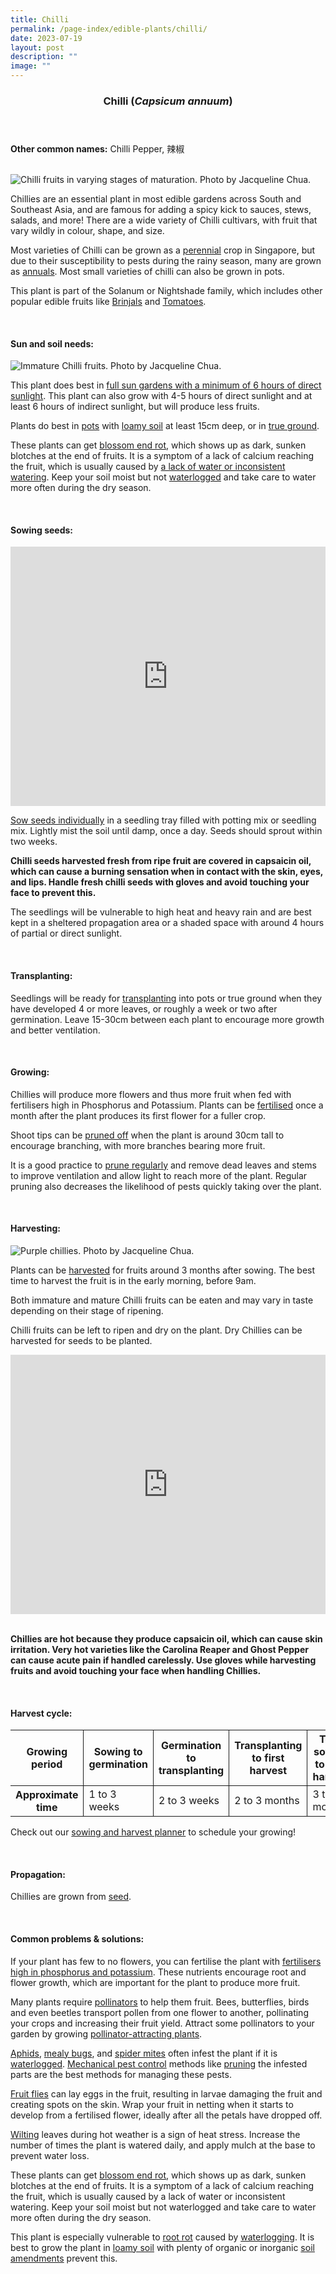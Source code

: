 ```yaml
---
title: Chilli
permalink: /page-index/edible-plants/chilli/
date: 2023-07-19
layout: post
description: ""
image: ""
---
```

<header>
	<h3>Chilli (<em>Capsicum annuum</em>)</h3>
</header>
	
<section>
	<p><strong>Other common names:</strong> Chilli Pepper, 辣椒</p>
	<br>
</section>

<section>
	<img title="Chilli fruits in varying stages of maturation. Photo by Jacqueline Chua." src="/images/Plants/Chilli_JacChua.jpg">
	<p>Chillies are an essential plant in most edible gardens across South and Southeast Asia, and are famous for adding a spicy kick to sauces, stews, salads, and more! There are a wide variety of Chilli cultivars, with fruit that vary wildly in colour, shape, and size. </p>
	<p>Most varieties of Chilli can be grown as a <a href="/page-index/glossary/#p">perennial</a> crop in Singapore, but due to their susceptibility to pests during the rainy season, many are grown as <a href="/page-index/glossary/#a">annuals</a>.  Most small varieties of chilli can also be grown in pots. </p>
	<p>This plant is part of the Solanum or Nightshade family, which includes other popular edible fruits like <a href="/page-index/edible-plants/brinjal/">Brinjals</a> and <a href="/page-index/edible-plants/tomato/">Tomatoes</a>.</p>
	<br>
</section>

<section>
	<h4>Sun and soil needs:</h4>
	<img title="Immature Chilli fruits. Photo by Jacqueline Chua." src="/images/Plants/Chilli_JacChua%20(2).jpg">
	<p>This plant does best in <a href="/page-index/horticulture-techniques/gauging-light/">full sun gardens with a minimum of 6 hours of direct sunlight</a>. This plant can also grow with 4-5 hours of direct sunlight and at least 6 hours of indirect sunlight, but will produce less fruits.</p>
	<p>Plants do best in <a href="/page-index/horticulture-techniques/planting-in-containers/">pots</a> with <a href="/page-index/horticulture-techniques/soil/">loamy soil</a> at least 15cm deep, or in <a href="/page-index/horticulture-techniques/true-ground/">true ground</a>.</p>
	<p>These plants can get <a href="/page-index/nutrient-deficiencies/nutrient-deficiencies/">blossom end rot</a>, which shows up as dark, sunken blotches at the end of fruits. It is a symptom of a lack of calcium reaching the fruit, which is usually caused by <a href="/page-index/horticulture-techniques/watering/">a lack of water or inconsistent watering</a>. Keep your soil moist but not <a href="/page-index/plant-problems/waterlogging/">waterlogged</a> and take care to water more often during the dry season.</p>
	<br>
</section>

<section>
  <h4>Sowing seeds:</h4>
		<iframe width="100%" height="415" src="https://www.youtube.com/embed/x7J87wY7U6s" title="YouTube video player" frameborder="0" allow="accelerometer; autoplay; clipboard-write; encrypted-media; gyroscope; picture-in-picture; web-share" allowfullscreen=""></iframe>	<br>
	<p><a href="/page-index/horticulture-techniques/propagating-by-seed">Sow seeds individually</a> in a seedling tray filled with potting mix or seedling mix. Lightly mist the soil until damp, once a day. Seeds should sprout within two weeks.</p>
	<p><b>Chilli seeds harvested fresh from ripe fruit are covered in capsaicin oil, which can cause a burning sensation when in contact with the skin, eyes, and lips. Handle fresh chilli seeds with gloves and avoid touching your face to prevent this.</b></p>
	<p>The seedlings will be vulnerable to high heat and heavy rain and are best kept in a sheltered propagation area or a shaded space with around 4 hours of partial or direct sunlight. </p>
	<br>
</section>

<section>
	<h4>Transplanting:</h4>
	<p>Seedlings will be ready for <a href="/page-index/horticulture-techniques/transplanting/">transplanting</a> into pots or true ground when they have developed 4 or more leaves, or roughly a week or two after germination. Leave 15-30cm between each plant to encourage more growth and better ventilation.</p>
	<br>
</section>
	
<section>
	<h4>Growing:</h4>
	<p>Chillies will produce more flowers and thus more fruit when fed with fertilisers high in Phosphorus and Potassium. Plants can be <a href="/page-index/horticulture-techniques/fertilising">fertilised</a> once a month after the plant produces its first flower for a fuller crop. </p>
	<p>Shoot tips can be <a href="/page-index/horticulture-techniques/pruning/">pruned off</a> when the plant is around 30cm tall to encourage branching, with more branches bearing more fruit. </p>
	<p>It is a good practice to <a href="/page-index/horticulture-techniques/pruning">prune regularly</a> and remove dead leaves and stems to improve ventilation and allow light to reach more of the plant. Regular pruning also decreases the likelihood of pests quickly taking over the plant. </p>
	<br>
</section>

<section>
	<h4>Harvesting:</h4>
	<img title="Purple chillies. Photo by Jacqueline Chua." src="/images/Plants/chilli_purplecultivar%20(1)_jacquelinechua.jpg">
	<p>Plants can be <a href="/page-index/horticulture-techniques/harvesting-hygiene/">harvested</a> for fruits around 3 months after sowing. The best time to harvest the fruit is in the early morning, before 9am.</p>
	<p>Both immature and mature Chilli fruits can be eaten and may vary in taste depending on their stage of ripening.</p>
	<p>Chilli fruits can be left to ripen and dry on the plant. Dry Chillies can be harvested for seeds to be planted.</p>
	<iframe allowfullscreen="" allow="accelerometer; autoplay; clipboard-write; encrypted-media; gyroscope; picture-in-picture; web-share" frameborder="0" title="YouTube video player" src="https://www.youtube.com/embed/FuWK90da0GY" height="415" width="100%"></iframe>
<br><br>
	<p><b>Chillies are hot because they produce capsaicin oil, which can cause skin irritation. Very hot varieties like the Carolina Reaper and Ghost Pepper can cause acute pain if handled carelessly. Use gloves while harvesting fruits and avoid touching your face when handling Chillies.</b></p>
	<br>
</section>

<section>
	<h4>Harvest cycle:</h4>
	<table>
		<thead>
			<tr>
				<th style="border-bottom:0px; border-right:solid 1px;">Growing period</th>
				<th style="border-bottom:0px; border-right:solid 1px;">Sowing to germination</th>
				<th style="border-bottom:0px; border-right:solid 1px;">Germination to transplanting</th>
				<th style="border-bottom:0px; border-right:solid 1px;">Transplanting to first harvest</th>
				<th style="border-bottom:0px; border-left:solid 1px;">Total sowing to first harvest</th>
			</tr>
		</thead>
		<tbody>
			<tr>
				<th style="border-right:solid 1px;">Approximate time</th>
				<td style="border-right:solid 1px;">1 to 3 weeks</td>
				<td style="border-right:solid 1px;">2 to 3 weeks</td>
				<td style="border-right:solid 1px;">2 to 3 months</td>
				<td style="border-left:solid 1px;">3 to 4 months</td>
			</tr>
		</tbody>
	</table>
	<p>Check out our&nbsp;<a href="/digital-tools/sowing-planner/">sowing and harvest planner</a>&nbsp;to schedule your growing! </p>
	<br>
</section>

<section>
	<h4>Propagation:</h4>
	<p>Chillies are grown from <a href="/page-index/horticulture-techniques/propagating-by-seed">seed</a>. </p>
	<br>
</section>

<section>
	<h4>Common problems &amp; solutions:</h4>
<p>If your plant has few to no flowers, you can fertilise the plant with <a href="/page-index/horticulture-techniques/fertilising/">fertilisers high in phosphorus and potassium</a>. These nutrients encourage root and flower growth, which are important for the plant to produce more fruit.</p>
	<p>Many plants require <a href="/page-index/biodiversity/pollinators/">pollinators</a> to help them fruit. Bees, butterflies, birds and even beetles transport pollen from one flower to another, pollinating your crops and increasing their fruit yield. Attract some pollinators to your garden by growing <a href="/page-index/glossary/biodiversity-attracting-plants/">pollinator-attracting plants</a>.</p>
	<p><a href="/page-index/pests/ahpids">Aphids</a>, <a href="/page-index/pests/mealy-bugs">mealy bugs</a>, and <a href="/page-index/pests/spider-mites">spider mites</a> often infest the plant if it is <a href="/page-index/plant-problems/waterlogging/">waterlogged</a>. <a href="/horticulture-techniques/pest-control/">Mechanical pest control</a> methods like <a href="/page-index/horticulture-techniques/pruning/">pruning</a> the infested parts are the best methods for managing these pests.</p>
	<p><a href="/page-index/pests/oriental-fruit-flies">Fruit flies</a> can lay eggs in the fruit, resulting in larvae damaging the fruit and creating spots on the skin. Wrap your fruit in netting when it starts to develop from a fertilised flower, ideally after all the petals have dropped off. </p>
	<p><a href="/page-index/plant-problems/wilting">Wilting</a> leaves during hot weather is a sign of heat stress. Increase the number of times the plant is watered daily, and apply mulch at the base to prevent water loss. </p>
	<p>These plants can get <a href="/page-index/plant-problems/nutrient-deficiencies/">blossom end rot</a>, which shows up as dark, sunken blotches at the end of fruits. It is a symptom of a lack of calcium reaching the fruit, which is usually caused by a lack of water or inconsistent watering. Keep your soil moist but not waterlogged and take care to water more often during the dry season.</p>
	<p>This plant is especially vulnerable to <a href="/page-index/plant-problems/root-rot/">root rot</a> caused by <a href="/page-index/plant-problems/waterlogging/">waterlogging</a>. It is best to grow the plant in <a href="/page-index/horticulture-techniques/soil/">loamy soil</a> with plenty of organic or inorganic <a href="/page-index/horticulture-techniques/soil-amendments/">soil amendments</a> prevent this.</p>
	<br>
</section>